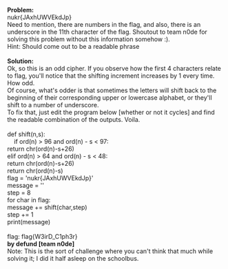 <b>Problem:</b><br>
nukr{JAxhUWVEkdJp}<br>
Need to mention, there are numbers in the flag, and also, there is an underscore in the 11th character of the flag. Shoutout to 
team n0de for solving this problem without this information somehow :).<br>
Hint: Should come out to be a readable phrase<br><br>
<b>Solution:</b><br>
Ok, so this is an odd cipher. If you observe how the first 4 characters relate to flag, you'll notice that the shifting increment increases by 1 every time. How odd.<br>
Of course, what's odder is that sometimes the letters will shift back to the beginning of their corresponding upper or lowercase alphabet, or they'll shift to a number of underscore.<br>
To fix that, just edit the program below [whether or not it cycles] and find the readable combination of the outputs. Voila.<br><br>
def shift(n,s):<br>
&nbsp;&nbsp;&nbsp;&nbsp;if ord(n) > 96 and ord(n) - s < 97:<br>
        return chr(ord(n)-s+26)<br>
    elif ord(n) > 64 and ord(n) - s < 48:<br>
        return chr(ord(n)-s+26)<br>
    return chr(ord(n)-s)<br>
flag = 'nukr{JAxhUWVEkdJp}'<br>
message = ''<br>
step = 8<br>
for char in flag:<br>
    message += shift(char,step)<br>
    step += 1<br>
print(message)<br><br>
flag: flag{W3irD_C1ph3r}<br>
<b>by defund [team n0de]</b><br>
Note: This is the sort of challenge where you can't think that much while solving it; I did it half asleep on the schoolbus.

